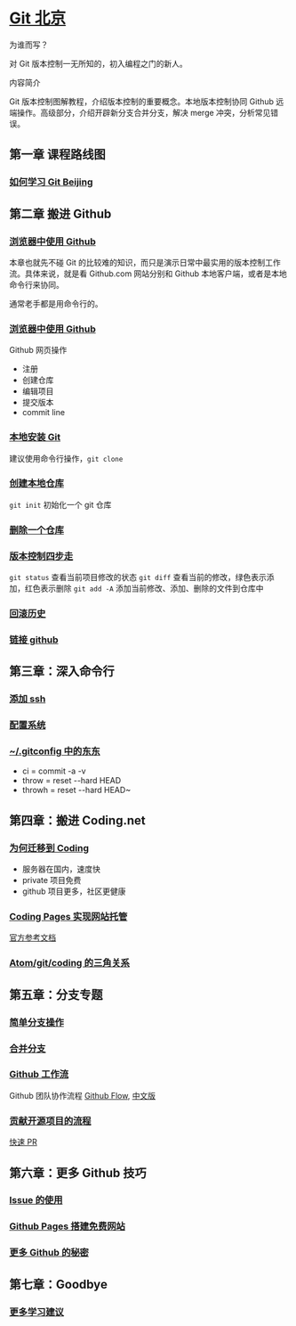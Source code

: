 # [Git 北京](http://haoqicat.com/gitbeijing)

为谁而写？

对 Git 版本控制一无所知的，初入编程之门的新人。

内容简介

Git 版本控制图解教程，介绍版本控制的重要概念。本地版本控制协同 Github 远端操作。高级部分，介绍开辟新分支合并分支，解决 merge 冲突，分析常见错误。

## 第一章 课程路线图

### [如何学习 Git Beijing](http://haoqicat.com/gitbeijing/1-1-howto)

## 第二章 搬进 Github

### [浏览器中使用 Github](http://haoqicat.com/gitbeijing/2-1-intro)

本章也就先不碰 Git 的比较难的知识，而只是演示日常中最实用的版本控制工作流。具体来说，就是看 Github.com 网站分别和 Github 本地客户端，或者是本地命令行来协同。

通常老手都是用命令行的。

### [浏览器中使用 Github](http://haoqicat.com/gitbeijing/2-2-browser)

Github 网页操作

- 注册
- 创建仓库
- 编辑项目
- 提交版本
- commit line

### [本地安装 Git](http://haoqicat.com/gitbeijing/2-3-local)

建议使用命令行操作，`git clone`

### [创建本地仓库](http://haoqicat.com/gitbeijing/2-4-create)

`git init` 初始化一个 git 仓库

### [删除一个仓库](http://haoqicat.com/gitbeijing/2-5-remove-repo)

### [版本控制四步走](http://haoqicat.com/gitbeijing/2-6-vc4)

`git status` 查看当前项目修改的状态
`git diff` 查看当前的修改，绿色表示添加，红色表示删除
`git add -A` 添加当前修改、添加、删除的文件到仓库中

### [回滚历史](http://haoqicat.com/gitbeijing/2-7-throw)

### [链接 github](http://haoqicat.com/gitbeijing/2-8-connect-github)

## 第三章：深入命令行

### [添加 ssh](http://haoqicat.com/gitbeijing/3-1-sshkey)

### [配置系统](http://haoqicat.com/gitbeijing/3-2-config-system)

### [~/.gitconfig 中的东东](http://haoqicat.com/gitbeijing/3-3-gitconfig)

- ci = commit -a -v
- throw = reset --hard HEAD
- throwh = reset --hard HEAD~

## 第四章：搬进 Coding.net

### [为何迁移到 Coding](http://haoqicat.com/gitbeijing/4-1-why)

- 服务器在国内，速度快
- private 项目免费
- github 项目更多，社区更健康

### [Coding Pages 实现网站托管](http://haoqicat.com/gitbeijing/4-2-coding-pages)

[官方参考文档](https://coding.net/help/doc/pages/index.html)

### [Atom/git/coding 的三角关系](http://haoqicat.com/gitbeijing/4-4-three)

## 第五章：分支专题

### [简单分支操作](http://haoqicat.com/gitbeijing/5-1-simple-branch)

### [合并分支](http://haoqicat.com/gitbeijing/5-2-merge)

### [Github 工作流](http://haoqicat.com/gitbeijing/5-3-github-flow)

Github 团队协作流程 [Github Flow](https://guides.github.com/introduction/flow/index.html), [中文版](http://gitbeijing.com/flow/)

### [贡献开源项目的流程](http://haoqicat.com/gitbeijing/5-4-fork-flow)

[快速 PR](https://github.com/blog/1945-quick-pull-requests)

## 第六章：更多 Github 技巧

### [Issue 的使用](http://haoqicat.com/gitbeijing/6-1-issues)

### [Github Pages 搭建免费网站](http://haoqicat.com/gitbeijing/6-2-pages)

### [更多 Github 的秘密](http://haoqicat.com/gitbeijing/6-3-more)

## 第七章：Goodbye

### [更多学习建议](http://haoqicat.com/gitbeijing/7-1-bye)


